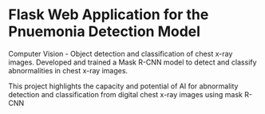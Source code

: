 ﻿# Flask Web Application for the Pnuemonia Detection Model
Computer Vision - Object detection and classification of chest x-ray images. 
Developed and trained a Mask R-CNN model to detect and classify abnormalities in chest x-ray images.

This project highlights the capacity and potential of AI for abnormality detection and classification
from digital chest x-ray images using mask R-CNN
